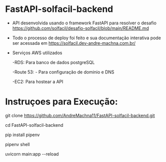 # FastAPI-solfacil-backend

* API desenvolvida usando o framework FastAPI para resolver o desafio https://github.com/solfacil/desafio-solfacil/blob/main/README.md
* Todo o processo de deploy foi feito e sua documentação interativa pode ser acessada em https://solfacil.dev-andre-machna.com.br/
* Serviços AWS utilizados

  -RDS: Para banco de dados postgreSQL

  -Route 53: - Para configuração de dominio e DNS

  -EC2: Para hostear a API

# Instruçoes para Execução:

git clone https://github.com/AndreMachna11/FastAPI-solfacil-backend.git

cd FastAPI-solfacil-backend

pip install pipenv

pipenv shell

uvicorn main:app --reload

